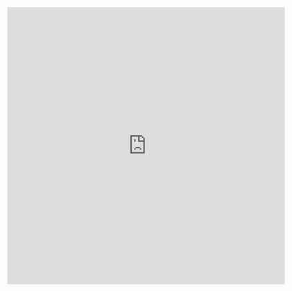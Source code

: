<iframe width="640" height="640" src="https://cybermap.kaspersky.com/en/widget/dynamic/dark" frameborder="0">
  
<!-- wp:spacer {"height":16} -->
<div style="height:16px" aria-hidden="true" class="wp-block-spacer"></div>
<!-- /wp:spacer -->

<!-- wp:paragraph -->
<p>This page is in no way affiliated with Offensive Security. It is merely my journey towards preparing for the OSCP exam. This guide will follow Offensive Security's readily available PWK (Penetration Testing with Kali Linux) Syllabus. The syllabus won't be followed to a tee but I plan to cover the more complex topics. Along with following the syllabus, I will reference a number of books that guide me along the way. </p>
<!-- /wp:paragraph -->

<!-- wp:spacer {"height":20,"className":"desktop-only"} -->
<div style="height:20px" aria-hidden="true" class="wp-block-spacer desktop-only"></div>
<!-- /wp:spacer -->

<!-- wp:paragraph -->
<p></p>
<!-- /wp:paragraph -->

<!-- wp:paragraph -->
<p></p>
<!-- /wp:paragraph -->

<!-- wp:paragraph -->
<p></p>
<!-- /wp:paragraph -->

<!-- wp:spacer {"height":16} -->
<div style="height:16px" aria-hidden="true" class="wp-block-spacer"></div>
<!-- /wp:spacer -->

<!-- wp:spacer {"height":16,"className":"desktop-only"} -->
<div style="height:16px" aria-hidden="true" class="wp-block-spacer desktop-only"></div>
<!-- /wp:spacer -->

<!-- wp:heading {"align":"center"} -->
<h2 class="has-text-align-center"><a href="https://www.offensive-security.com/documentation/penetration-testing-with-kali.pdf">PWK Syllabus</a></h2>
<!-- /wp:heading -->

<!-- wp:paragraph -->
<p>1 - Getting Comfortable with Kali Linux</p>
<!-- /wp:paragraph -->

<!-- wp:paragraph -->
<p>2 - The Essential Tools</p>
<!-- /wp:paragraph -->

<!-- wp:paragraph -->
<p>3 - Passive Information Gathering</p>
<!-- /wp:paragraph -->

<!-- wp:paragraph -->
<p>4 - Active Information Gathering</p>
<!-- /wp:paragraph -->

<!-- wp:paragraph -->
<p>5 - Vulnerability Scanning</p>
<!-- /wp:paragraph -->

<!-- wp:paragraph -->
<p>6 - Buffer Overflows</p>
<!-- /wp:paragraph -->

<!-- wp:paragraph -->
<p>7 - Win32 Buffer Overflow Exploitation</p>
<!-- /wp:paragraph -->

<!-- wp:paragraph -->
<p>8 - Linux Buffer Overflow Exploitation</p>
<!-- /wp:paragraph -->

<!-- wp:paragraph -->
<p>9 - Working with Exploits</p>
<!-- /wp:paragraph -->

<!-- wp:paragraph -->
<p>10 - File Transfers</p>
<!-- /wp:paragraph -->

<!-- wp:paragraph -->
<p>11 - Privilege Escalation</p>
<!-- /wp:paragraph -->

<!-- wp:paragraph -->
<p>12 - Client Side Attacks</p>
<!-- /wp:paragraph -->

<!-- wp:paragraph -->
<p>13 - Web Application Attacks</p>
<!-- /wp:paragraph -->

<!-- wp:paragraph -->
<p>14 - Password Attacks</p>
<!-- /wp:paragraph -->

<!-- wp:paragraph -->
<p>15 - Port Redirection and Tunneling</p>
<!-- /wp:paragraph -->

<!-- wp:paragraph -->
<p>16 - The Metasploit Framework</p>
<!-- /wp:paragraph -->

<!-- wp:paragraph -->
<p>17 - Bypassing Antivirus Software</p>
<!-- /wp:paragraph -->

<!-- wp:paragraph -->
<p>18 - Assembling the Pieces: Penetration Test Breakdown</p>
<!-- /wp:paragraph -->

<!-- wp:spacer {"height":16,"className":"desktop-only"} -->
<div style="height:16px" aria-hidden="true" class="wp-block-spacer desktop-only"></div>
<!-- /wp:spacer -->

<!-- wp:spacer {"height":16,"className":"desktop-only"} -->
<div style="height:16px" aria-hidden="true" class="wp-block-spacer desktop-only"></div>
<!-- /wp:spacer -->

<!-- wp:separator {"className":"is-style-wide"} -->
<hr class="wp-block-separator is-style-wide"/>
<!-- /wp:separator -->

<!-- wp:spacer {"height":16,"className":"desktop-only"} -->
<div style="height:16px" aria-hidden="true" class="wp-block-spacer desktop-only"></div>
<!-- /wp:spacer -->

<!-- wp:heading {"align":"center"} -->
<h2 class="has-text-align-center"></h2>
<!-- /wp:heading -->

<!-- wp:spacer {"height":16,"className":"desktop-only"} -->
<div style="height:16px" aria-hidden="true" class="wp-block-spacer desktop-only"></div>
<!-- /wp:spacer -->

<!-- wp:spacer {"height":16,"className":"desktop-only"} -->
<div style="height:16px" aria-hidden="true" class="wp-block-spacer desktop-only"></div>
<!-- /wp:spacer -->

<!-- wp:separator {"className":"is-style-wide"} -->
<hr class="wp-block-separator is-style-wide"/>
<!-- /wp:separator -->

<!-- wp:spacer {"height":16,"className":"desktop-only"} -->
<div style="height:16px" aria-hidden="true" class="wp-block-spacer desktop-only"></div>
<!-- /wp:spacer -->

<!-- wp:heading {"align":"center"} -->
<h2 class="has-text-align-center">Books</h2>
<!-- /wp:heading -->

<!-- wp:list -->
<ul><li>Penetration Testing: A  Hands-On Introduction to Hacking</li><li>Black Hat Python</li><li>The Hacker Playbook 2 &amp; 3</li><li>Hacking: The Art of Exploitation</li><li>Kali Linux 2018: Windows Penetration Testing</li><li>Kali Linux 2 - Assuring Security by Penetration Testing</li><li>Gray Hat Hacking: The Ethical Hacker's Handbook</li><li>How Linux Works: What Every Superuser Should Know</li><li>The Internet Book</li><li>AWS Penetration Testing with Kali Linux</li><li>Mastering Embedded Linux Programming</li><li>Red Team Tactics</li></ul>
<!-- /wp:list -->

<!-- wp:spacer {"height":16,"className":"desktop-only"} -->
<div style="height:16px" aria-hidden="true" class="wp-block-spacer desktop-only"></div>
<!-- /wp:spacer -->

<!-- wp:spacer {"height":16,"className":"desktop-only"} -->
<div style="height:16px" aria-hidden="true" class="wp-block-spacer desktop-only"></div>
<!-- /wp:spacer -->

<!-- wp:separator {"className":"is-style-wide"} -->
<hr class="wp-block-separator is-style-wide"/>
<!-- /wp:separator -->

<!-- wp:spacer {"height":16,"className":"desktop-only"} -->
<div style="height:16px" aria-hidden="true" class="wp-block-spacer desktop-only"></div>
<!-- /wp:spacer -->

<!-- wp:spacer {"height":16,"className":"desktop-only"} -->
<div style="height:16px" aria-hidden="true" class="wp-block-spacer desktop-only"></div>
<!-- /wp:spacer -->

<!-- wp:spacer {"height":16,"className":"desktop-only"} -->
<div style="height:16px" aria-hidden="true" class="wp-block-spacer desktop-only"></div>
<!-- /wp:spacer -->

<!-- wp:separator {"className":"is-style-wide"} -->
<hr class="wp-block-separator is-style-wide"/>
<!-- /wp:separator -->

<!-- wp:spacer {"height":16,"className":"desktop-only"} -->
<div style="height:16px" aria-hidden="true" class="wp-block-spacer desktop-only"></div>
<!-- /wp:spacer -->

<!-- wp:heading {"align":"center","level":3} -->
<h3 class="has-text-align-center"></h3>
<!-- /wp:heading -->

<!-- wp:pullquote -->
<figure class="wp-block-pullquote"><blockquote><p>"Computers have lots of memory, but no imagination."</p><cite>Bill Gates</cite></blockquote></figure>
<!-- /wp:pullquote -->

<!-- wp:spacer {"height":16,"className":"desktop-only"} -->
<div style="height:16px" aria-hidden="true" class="wp-block-spacer desktop-only"></div>
<!-- /wp:spacer -->

<!-- wp:columns {"align":"wide","className":"has-2-columns contact-section"} -->
<div class="wp-block-columns alignwide has-2-columns contact-section"><!-- wp:column -->
<div class="wp-block-column"><!-- wp:paragraph -->
<p></p>
<!-- /wp:paragraph -->

<!-- wp:paragraph -->
<p> </p>
<!-- /wp:paragraph --></div>
<!-- /wp:column -->

<!-- wp:column -->
<div class="wp-block-column"></div>
<!-- /wp:column --></div>
<!-- /wp:columns -->

<!-- wp:spacer {"height":16,"className":"desktop-only"} -->
<div style="height:16px" aria-hidden="true" class="wp-block-spacer desktop-only"></div>
<!-- /wp:spacer -->

<!-- wp:separator {"className":"is-style-wide"} -->
<hr class="wp-block-separator is-style-wide"/>
<!-- /wp:separator -->

<!-- wp:spacer {"height":16,"className":"desktop-only"} -->
<div style="height:16px" aria-hidden="true" class="wp-block-spacer desktop-only"></div>
<!-- /wp:spacer -->
